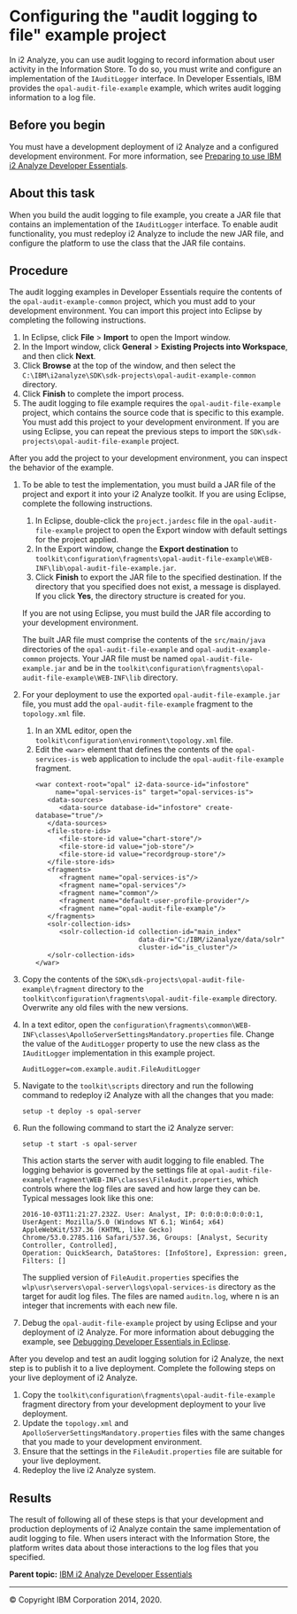 Configuring the "audit logging to file" example project
=======================================================

In i2 Analyze, you can use audit logging to record information about user activity in the Information Store. To do so, you must write and configure an implementation of the `IAuditLogger` interface. In Developer Essentials, IBM provides the `opal-audit-file-example` example, which writes audit logging information to a log file.

Before you begin
----------------

You must have a development deployment of i2 Analyze and a configured development environment. For more information, see <a href="developer_essentials_deploying.md" class="xref" title="IBM i2 Analyze Developer Essentials is a set of files and example projects that build on a standard i2 Analyze deployment. Preparing to use Developer Essentials involves installing and configuring it to work in a dedicated test environment.">Preparing to use IBM i2 Analyze Developer Essentials</a>.

About this task
---------------

When you build the audit logging to file example, you create a JAR file that contains an implementation of the `IAuditLogger` interface. To enable audit functionality, you must redeploy i2 Analyze to include the new JAR file, and configure the platform to use the class that the JAR file contains.

Procedure
---------

The audit logging examples in Developer Essentials require the contents of the `opal-audit-example-common` project, which you must add to your development environment. You can import this project into Eclipse by completing the following instructions.

1.  In Eclipse, click **File** &gt; **Import** to open the Import window.
2.  In the Import window, click **General** &gt; **Existing Projects into Workspace**, and then click **Next**.
3.  Click **Browse** at the top of the window, and then select the `C:\IBM\i2analyze\SDK\sdk-projects\opal-audit-example-common` directory.
4.  Click **Finish** to complete the import process.
5.  The audit logging to file example requires the `opal-audit-file-example` project, which contains the source code that is specific to this example. You must add this project to your development environment. If you are using Eclipse, you can repeat the previous steps to import the `SDK\sdk-projects\opal-audit-file-example` project.

After you add the project to your development environment, you can inspect the behavior of the example.

1.  To be able to test the implementation, you must build a JAR file of the project and export it into your i2 Analyze toolkit. If you are using Eclipse, complete the following instructions.
    1.  In Eclipse, double-click the `project.jardesc` file in the `opal-audit-file-example` project to open the Export window with default settings for the project applied.
    2.  In the Export window, change the **Export destination** to `toolkit\configuration\fragments\opal-audit-file-example\WEB-INF\lib\opal-audit-file-example.jar`.
    3.  Click **Finish** to export the JAR file to the specified destination.
        If the directory that you specified does not exist, a message is displayed. If you click **Yes**, the directory structure is created for you.

    If you are not using Eclipse, you must build the JAR file according to your development environment.

    The built JAR file must comprise the contents of the `src/main/java` directories of the `opal-audit-file-example` and `opal-audit-example-common` projects. Your JAR file must be named `opal-audit-file-example.jar` and be in the `toolkit\configuration\fragments\opal-audit-file-example\WEB-INF\lib` directory.

2.  For your deployment to use the exported `opal-audit-file-example.jar` file, you must add the `opal-audit-file-example` fragment to the `topology.xml` file.
    1.  In an XML editor, open the `toolkit\configuration\environment\topology.xml` file.
    2.  Edit the `<war>` element that defines the contents of the `opal-services-is` web application to include the `opal-audit-file-example` fragment.
        ``` pre
        <war context-root="opal" i2-data-source-id="infostore"
             name="opal-services-is" target="opal-services-is">
           <data-sources>
              <data-source database-id="infostore" create-database="true"/>
           </data-sources>
           <file-store-ids>
              <file-store-id value="chart-store"/>
              <file-store-id value="job-store"/>
              <file-store-id value="recordgroup-store"/>
           </file-store-ids>
           <fragments>
              <fragment name="opal-services-is"/>
              <fragment name="opal-services"/>
              <fragment name="common"/>
              <fragment name="default-user-profile-provider"/>
              <fragment name="opal-audit-file-example"/>
           </fragments>
           <solr-collection-ids>
              <solr-collection-id collection-id="main_index"
                                  data-dir="C:/IBM/i2analyze/data/solr"
                                  cluster-id="is_cluster"/>
           </solr-collection-ids>
        </war>
        ```

3.  Copy the contents of the `SDK\sdk-projects\opal-audit-file-example\fragment` directory to the `toolkit\configuration\fragments\opal-audit-file-example` directory. Overwrite any old files with the new versions.
4.  In a text editor, open the `configuration\fragments\common\WEB-INF\classes\ApolloServerSettingsMandatory.properties` file. Change the value of the `AuditLogger` property to use the new class as the `IAuditLogger` implementation in this example project.
    ``` pre
    AuditLogger=com.example.audit.FileAuditLogger
    ```

5.  Navigate to the `toolkit\scripts` directory and run the following command to redeploy i2 Analyze with all the changes that you made:
    ``` pre
    setup -t deploy -s opal-server
    ```

6.  Run the following command to start the i2 Analyze server:
    ``` pre
    setup -t start -s opal-server
    ```

    This action starts the server with audit logging to file enabled. The logging behavior is governed by the settings file at `opal-audit-file-example\fragment\WEB-INF\classes\FileAudit.properties`, which controls where the log files are saved and how large they can be. Typical messages look like this one:

    ``` pre
    2016-10-03T11:21:27.232Z. User: Analyst, IP: 0:0:0:0:0:0:0:1,
    UserAgent: Mozilla/5.0 (Windows NT 6.1; Win64; x64) AppleWebKit/537.36 (KHTML, like Gecko)
    Chrome/53.0.2785.116 Safari/537.36, Groups: [Analyst, Security Controller, Controlled],
    Operation: QuickSearch, DataStores: [InfoStore], Expression: green, Filters: []
    ```

    The supplied version of `FileAudit.properties` specifies the `wlp\usr\servers\opal-server\logs\opal-services-is` directory as the target for audit log files. The files are named `auditn.log`, where n is an integer that increments with each new file.

7.  Debug the `opal-audit-file-example` project by using Eclipse and your deployment of i2 Analyze. For more information about debugging the example, see <a href="https://github.com/IBM-i2/Analyze/blob/master/documentation/developer_essentials_debug.md" class="xref" title="(Opens in a new tab or window)">Debugging Developer Essentials in Eclipse</a>.

After you develop and test an audit logging solution for i2 Analyze, the next step is to publish it to a live deployment. Complete the following steps on your live deployment of i2 Analyze.

1.  Copy the `toolkit\configuration\fragments\opal-audit-file-example` fragment directory from your development deployment to your live deployment.
2.  Update the `topology.xml` and `ApolloServerSettingsMandatory.properties` files with the same changes that you made to your development environment.
3.  Ensure that the settings in the `FileAudit.properties` file are suitable for your live deployment.
4.  Redeploy the live i2 Analyze system.

Results
-------

The result of following all of these steps is that your development and production deployments of i2 Analyze contain the same implementation of audit logging to file. When users interact with the Information Store, the platform writes data about those interactions to the log files that you specified.

**Parent topic:** <a href="developer_essentials_welcome.md" class="link" title="IBM i2 Analyze Developer Essentials contains tools, libraries, and examples that enable development and deployment of custom extensions to i2 Analyze. Developer Essentials also includes API documentation and guides to deploying the software and the example projects.">IBM i2 Analyze Developer Essentials</a>

------------------------------------------------------------------------

© Copyright IBM Corporation 2014, 2020.


